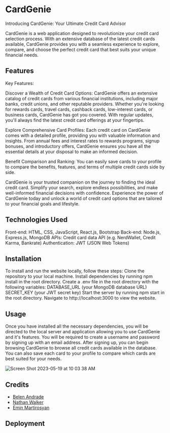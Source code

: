 # CardGenie

Introducing CardGenie: Your Ultimate Credit Card Advisor

CardGenie is a web application designed to revolutionize your credit card selection process. With an extensive database of the latest credit cards available, CardGenie provides you with a seamless experience to explore, compare, and choose the perfect credit card that best suits your unique financial needs.

## Features
Key Features:

Discover a Wealth of Credit Card Options:
CardGenie offers an extensive catalog of credit cards from various financial institutions, including major banks, credit unions, and other reputable providers. Whether you're looking for rewards cards, travel cards, cashback cards, low-interest cards, or business cards, CardGenie has got you covered. With regular updates, you'll always find the latest credit card offerings at your fingertips.

Explore Comprehensive Card Profiles:
Each credit card on CardGenie comes with a detailed profile, providing you with valuable information and insights. From annual fees and interest rates to rewards programs, signup bonuses, and introductory offers, CardGenie ensures you have all the essential details at your disposal to make an informed decision.

Benefit Comparison and Ranking:
You can easily save cards to your profile to compare the benefits, features, and terms of multiple credit cards side by side. 

CardGenie is your trusted companion on the journey to finding the ideal credit card. Simplify your search, explore endless possibilities, and make well-informed financial decisions with confidence. Experience the power of CardGenie today and unlock a world of credit card options that are tailored to your financial goals and lifestyle.

## Technologies Used
Front-end: HTML, CSS, JavaScript, React.js, Bootstrap
Back-end: Node.js, Express.js, MongoDB
APIs: Credit card data API (e.g. NerdWallet, Credit Karma, Bankrate)
Authentication: JWT (JSON Web Tokens)

## Installation
To install and run the website locally, follow these steps:
Clone the repository to your local machine.
Install dependencies by running npm install in the root directory.
Create a .env file in the root directory with the following variables:
DATABASE_URL (your MongoDB database URL)
SECRET_KEY (your JWT secret key)
Start the server by running npm start in the root directory.
Navigate to http://localhost:3000 to view the website.

## Usage

Once you have installed all the necessary dependencies, you will be directed to the local server and application allowing you to use CardGenie and it's features. You will be required to create a username and password by signing up with an email address. After signing up, you can begin browsing CardGenie to browse all credit cards available in the database. You can also save each card to your profile to compare which cards are best suited for your needs. 

![Screen Shot 2023-05-19 at 10 03 38 AM](https://github.com/belenandrade2000/card-genie/assets/126382072/1fba0c33-ed08-4e8c-98e3-ed01f022959e)


## Credits

* [Belen Andrade](https://github.com/belenandrade2000)
* [Nathan Walker](https://github.com/nwalk33)
* [Emin Martirosyan](https://github.com/em1nm)

## Deployment

